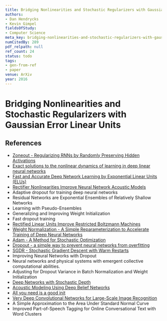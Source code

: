 ```yaml
---
title: Bridging Nonlinearities and Stochastic Regularizers with Gaussian Error Linear Units
authors:
- Dan Hendrycks
- Kevin Gimpel
fieldsOfStudy:
- Computer Science
meta_key: bridging-nonlinearities-and-stochastic-regularizers-with-gaussian-error-linear-units
numCitedBy: 289
pdf_relpath: null
ref_count: 24
status: todo
tags:
- gen-from-ref
- paper
venue: ArXiv
year: 2016
---
```


# Bridging Nonlinearities and Stochastic Regularizers with Gaussian Error Linear Units

## References

- [Zoneout - Regularizing RNNs by Randomly Preserving Hidden Activations](./zoneout-regularizing-rnns-by-randomly-preserving-hidden-activations.md)
- [Exact solutions to the nonlinear dynamics of learning in deep linear neural networks](./exact-solutions-to-the-nonlinear-dynamics-of-learning-in-deep-linear-neural-networks.md)
- [Fast and Accurate Deep Network Learning by Exponential Linear Units (ELUs)](./fast-and-accurate-deep-network-learning-by-exponential-linear-units-elus.md)
- [Rectifier Nonlinearities Improve Neural Network Acoustic Models](./rectifier-nonlinearities-improve-neural-network-acoustic-models.md)
- Adaptive dropout for training deep neural networks
- Residual Networks are Exponential Ensembles of Relatively Shallow Networks
- Learning with Pseudo-Ensembles
- Generalizing and Improving Weight Initialization
- Fast dropout training
- [Rectified Linear Units Improve Restricted Boltzmann Machines](./rectified-linear-units-improve-restricted-boltzmann-machines.md)
- [Weight Normalization - A Simple Reparameterization to Accelerate Training of Deep Neural Networks](./weight-normalization-a-simple-reparameterization-to-accelerate-training-of-deep-neural-networks.md)
- [Adam - A Method for Stochastic Optimization](./adam-a-method-for-stochastic-optimization.md)
- [Dropout - a simple way to prevent neural networks from overfitting](./dropout-a-simple-way-to-prevent-neural-networks-from-overfitting.md)
- [SGDR - Stochastic Gradient Descent with Warm Restarts](./sgdr-stochastic-gradient-descent-with-warm-restarts.md)
- Improving Neural Networks with Dropout
- Neural networks and physical systems with emergent collective computational abilities.
- Adjusting for Dropout Variance in Batch Normalization and Weight Initialization
- [Deep Networks with Stochastic Depth](./deep-networks-with-stochastic-depth.md)
- [Acoustic Modeling Using Deep Belief Networks](./acoustic-modeling-using-deep-belief-networks.md)
- [All you need is a good init](./all-you-need-is-a-good-init.md)
- [Very Deep Convolutional Networks for Large-Scale Image Recognition](./very-deep-convolutional-networks-for-large-scale-image-recognition.md)
- A Simple Approximation to the Area Under Standard Normal Curve
- Improved Part-of-Speech Tagging for Online Conversational Text with Word Clusters
